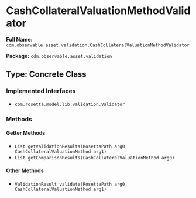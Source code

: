 # CashCollateralValuationMethodValidator

**Full Name:** `cdm.observable.asset.validation.CashCollateralValuationMethodValidator`

**Package:** `cdm.observable.asset.validation`

## Type: Concrete Class

### Implemented Interfaces

- `com.rosetta.model.lib.validation.Validator`

### Methods

#### Getter Methods

- `List getValidationResults(RosettaPath arg0, CashCollateralValuationMethod arg1)`
- `List getComparisonResults(CashCollateralValuationMethod arg0)`

#### Other Methods

- `ValidationResult validate(RosettaPath arg0, CashCollateralValuationMethod arg1)`

